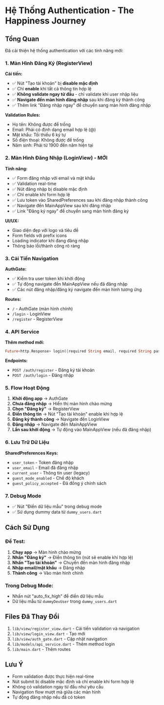 # Hệ Thống Authentication - The Happiness Journey

## Tổng Quan

Đã cải thiện hệ thống authentication với các tính năng mới:

### 1. Màn Hình Đăng Ký (RegisterView)

**Cải tiến:**
- ✅ Nút "Tạo tài khoản" bị **disable mặc định**
- ✅ Chỉ **enable** khi tất cả thông tin hợp lệ
- ✅ **Không validate ngay từ đầu** - chỉ validate khi user nhập liệu
- ✅ **Navigate đến màn hình đăng nhập** sau khi đăng ký thành công
- ✅ Thêm link "Đăng nhập ngay" để chuyển sang màn hình đăng nhập

**Validation Rules:**
- Họ tên: Không được để trống
- Email: Phải có định dạng email hợp lệ (@)
- Mật khẩu: Tối thiểu 6 ký tự
- Số điện thoại: Không được để trống
- Năm sinh: Phải từ 1900 đến năm hiện tại

### 2. Màn Hình Đăng Nhập (LoginView) - MỚI

**Tính năng:**
- ✅ Form đăng nhập với email và mật khẩu
- ✅ Validation real-time
- ✅ Nút đăng nhập bị disable mặc định
- ✅ Chỉ enable khi form hợp lệ
- ✅ Lưu token vào SharedPreferences sau khi đăng nhập thành công
- ✅ Navigate đến MainAppView sau khi đăng nhập
- ✅ Link "Đăng ký ngay" để chuyển sang màn hình đăng ký

**UI/UX:**
- Giao diện đẹp với logo và tiêu đề
- Form fields với prefix icons
- Loading indicator khi đang đăng nhập
- Thông báo lỗi/thành công rõ ràng

### 3. Cải Tiến Navigation

**AuthGate:**
- ✅ Kiểm tra user token khi khởi động
- ✅ Tự động navigate đến MainAppView nếu đã đăng nhập
- ✅ Các nút đăng nhập/đăng ký navigate đến màn hình tương ứng

**Routes:**
- `/` - AuthGate (màn hình chính)
- `/login` - LoginView
- `/register` - RegisterView

### 4. API Service

**Thêm method mới:**
```dart
Future<http.Response> login({required String email, required String password})
```

**Endpoints:**
- `POST /auth/register` - Đăng ký tài khoản
- `POST /auth/login` - Đăng nhập

### 5. Flow Hoạt Động

1. **Khởi động app** → AuthGate
2. **Chưa đăng nhập** → Hiển thị màn hình chào mừng
3. **Chọn "Đăng ký"** → RegisterView
4. **Điền thông tin** → Nút "Tạo tài khoản" enable khi hợp lệ
5. **Đăng ký thành công** → Navigate đến LoginView
6. **Đăng nhập** → Navigate đến MainAppView
7. **Lần sau khởi động** → Tự động vào MainAppView (nếu đã đăng nhập)

### 6. Lưu Trữ Dữ Liệu

**SharedPreferences Keys:**
- `user_token` - Token đăng nhập
- `user_email` - Email đã đăng nhập
- `current_user` - Thông tin user (legacy)
- `guest_mode_enabled` - Chế độ khách
- `guest_policy_accepted` - Đã đồng ý chính sách

### 7. Debug Mode

- ✅ Nút "Điền dữ liệu mẫu" trong debug mode
- ✅ Sử dụng dummy data từ `dummy_users.dart`

## Cách Sử Dụng

### Để Test:

1. **Chạy app** → Màn hình chào mừng
2. **Nhấn "Đăng ký"** → Điền thông tin (nút sẽ enable khi hợp lệ)
3. **Nhấn "Tạo tài khoản"** → Chuyển đến màn hình đăng nhập
4. **Nhập email/mật khẩu** → Đăng nhập
5. **Thành công** → Vào màn hình chính

### Trong Debug Mode:

- Nhấn nút "auto_fix_high" để điền dữ liệu mẫu
- Dữ liệu mẫu từ `dummyDevUser` trong `dummy_users.dart`

## Files Đã Thay Đổi

1. `lib/view/register_view.dart` - Cải tiến validation và navigation
2. `lib/view/login_view.dart` - Tạo mới
3. `lib/view/auth_gate.dart` - Cập nhật navigation
4. `lib/models/api_service.dart` - Thêm method login
5. `lib/main.dart` - Thêm routes

## Lưu Ý

- Form validation được thực hiện real-time
- Nút submit bị disable mặc định và chỉ enable khi form hợp lệ
- Không có validation ngay từ đầu như yêu cầu
- Navigation flow mượt mà giữa các màn hình
- Tự động đăng nhập nếu đã có token
